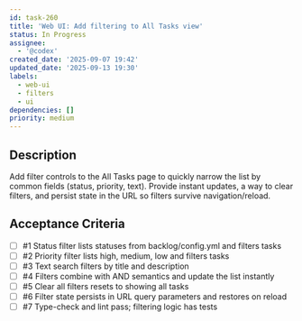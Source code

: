```yaml
---
id: task-260
title: 'Web UI: Add filtering to All Tasks view'
status: In Progress
assignee:
  - '@codex'
created_date: '2025-09-07 19:42'
updated_date: '2025-09-13 19:30'
labels:
  - web-ui
  - filters
  - ui
dependencies: []
priority: medium
---
```


## Description

Add filter controls to the All Tasks page to quickly narrow the list by common fields (status, priority, text). Provide instant updates, a way to clear filters, and persist state in the URL so filters survive navigation/reload.

## Acceptance Criteria
<!-- AC:BEGIN -->
- [ ] #1 Status filter lists statuses from backlog/config.yml and filters tasks
- [ ] #2 Priority filter lists high, medium, low and filters tasks
- [ ] #3 Text search filters by title and description
- [ ] #4 Filters combine with AND semantics and update the list instantly
- [ ] #5 Clear all filters resets to showing all tasks
- [ ] #6 Filter state persists in URL query parameters and restores on reload
- [ ] #7 Type-check and lint pass; filtering logic has tests
<!-- AC:END -->
